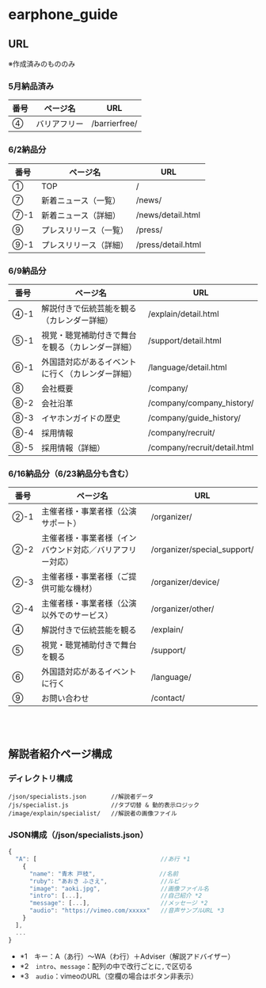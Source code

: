 # earphone_guide

## URL
※作成済みのもののみ

### 5月納品済み
| 番号 | ページ名 | URL |
| ---- | ---- | ---- |
| ④ | バリアフリー | /barrierfree/ |

### 6/2納品分
| 番号 | ページ名 | URL |
| ---- | ---- | ---- |
| ① | TOP | / |
| ⑦ | 新着ニュース（一覧） | /news/ |
| ⑦-1 | 新着ニュース（詳細） | /news/detail.html |
| ⑨ | プレスリリース（一覧） | /press/ |
| ⑨-1 | プレスリリース（詳細） | /press/detail.html |

### 6/9納品分
| 番号 | ページ名 | URL |
| ---- | ---- | ---- |
| ④-1 | 解説付きで伝統芸能を観る（カレンダー詳細） | /explain/detail.html |
| ⑤-1 | 視覚・聴覚補助付きで舞台を観る（カレンダー詳細） | /support/detail.html |
| ⑥-1 | 外国語対応があるイベントに行く（カレンダー詳細） | /language/detail.html |
| ⑧ | 会社概要 | /company/ |
| ⑧-2 | 会社沿革 | /company/company_history/ |
| ⑧-3 | イヤホンガイドの歴史 | /company/guide_history/ |
| ⑧-4 | 採用情報 | /company/recruit/ |
| ⑧-5 | 採用情報（詳細） | /company/recruit/detail.html |

### 6/16納品分（6/23納品分も含む）
| 番号 | ページ名 | URL |
| ---- | ---- | ---- |
| ②-1 | 主催者様・事業者様（公演サポート） | /organizer/ |
| ②-2 | 主催者様・事業者様（インバウンド対応／バリアフリー対応） | /organizer/special_support/ |
| ②-3 | 主催者様・事業者様（ご提供可能な機材） | /organizer/device/ |
| ②-4 | 主催者様・事業者様（公演以外でのサービス） | /organizer/other/ |
| ④ | 解説付きで伝統芸能を観る | /explain/ |
| ⑤ | 視覚・聴覚補助付きで舞台を観る | /support/ |
| ⑥ | 外国語対応があるイベントに行く | /language/ |
| ⑨ | お問い合わせ | /contact/ |

<br><br>

## 解説者紹介ページ構成

### ディレクトリ構成
```
/json/specialists.json       //解説者データ
/js/specialist.js            //タブ切替 & 動的表示ロジック
/image/explain/specialist/   //解説者の画像ファイル
```

### JSON構成（/json/specialists.json）

```js
{
  "A": [                                   //あ行 *1
    {
      "name": "青木 戸枝",                  //名前
      "ruby": "あおき ふさえ",               //ルビ
      "image": "aoki.jpg",                 //画像ファイル名
      "intro": [...],                      //自己紹介 *2
      "message": [...],                    //メッセージ *2
      "audio": "https://vimeo.com/xxxxx"   //音声サンプルURL *3
    }
  ],
  ...
}
```

- *1　キー：A（あ行）〜WA（わ行）＋Adviser（解説アドバイザー）
- *2　`intro`、`message`：配列の中で改行ごとに`,`で区切る
- *3　`audio`：vimeoのURL（空欄の場合はボタン非表示）
